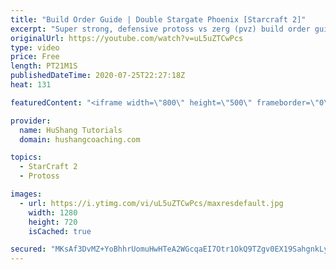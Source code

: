 ```yaml
---
title: "Build Order Guide | Double Stargate Phoenix [Starcraft 2]"
excerpt: "Super strong, defensive protoss vs zerg (pvz) build order guide. This opening is going to give you incredible map control over zerg in the mid-game, letting you scout exactly what is coming your way and making it easy to feel in control of the game. This build also completely owns mutalisk transitions"
originalUrl: https://youtube.com/watch?v=uL5uZTCwPcs
type: video
price: Free
length: PT21M1S
publishedDateTime: 2020-07-25T22:27:18Z
heat: 131

featuredContent: "<iframe width=\"800\" height=\"500\" frameborder=\"0\" src=\"https://www.youtube.com/embed/uL5uZTCwPcs\" allow=\"accelerometer; autoplay; encrypted-media; gyroscope; picture-in-picture\" allowfullscreen></iframe>"

provider:
  name: HuShang Tutorials
  domain: hushangcoaching.com

topics:
  - StarCraft 2
  - Protoss

images:
  - url: https://i.ytimg.com/vi/uL5uZTCwPcs/maxresdefault.jpg
    width: 1280
    height: 720
    isCached: true

secured: "MKsAf3DvMZ+YoBhhrUomuHwHTeA2WGcqaEI7Otr1OkQ9TZgv0EX19SahgnkLyzdapBdd97ncbcHB6UgA/J17/J+iKYHgsrtzEuqEM/oRKeSvvL0J+hRYQzHtDdzkB2qFz2iUmluzgdGicyv9sXswE+yXlWqJh45ekH0yniCeXa5+aFDrFYoFF7aVS/HWz53fX5Q9sEsbbT7Q+Ga5E9xbY14WxlhxtgJiqJbKKK+6qb+fWlrq0lqTdVq2r+M5+8kQVuYwFNexoOIDCBEP5TzeMIRSfLRcUGzi55C+K2YWcdWjFlDToeJvNa/zFUxbY3SJgEYc1rruKbAzH3aJTmyMpYRCKgQeoUs3s70plo2zrCbC/39aB7GYx9uI/D1whzDDNXd3e2Efe3Zy979SXarIYvzGYJcmI6IbLLL0KNId8RI=;IuBnxhhQVFXvd4/stHydKw=="
---
```


